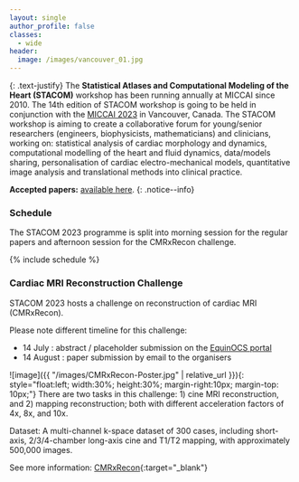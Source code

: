 ```yaml
---
layout: single
author_profile: false
classes:
  - wide
header:
  image: /images/vancouver_01.jpg
---
```


{: .text-justify}
The **Statistical Atlases and Computational Modeling of the Heart (STACOM)** workshop has been running annually at MICCAI since 2010. The 14th edition of STACOM workshop is going to be held in conjunction with the [MICCAI 2023](https://conferences.miccai.org/2023/en/) in Vancouver, Canada. The STACOM workshop is aiming to create a collaborative forum for young/senior researchers (engineers, biophysicists, mathematicians) and clinicians, working on: statistical analysis of cardiac morphology and dynamics, computational modelling of the heart and fluid dynamics, data/models sharing, personalisation of cardiac electro-mechanical models, quantitative image analysis and translational methods into clinical practice.

**Accepted papers:** [available here](papers).
{: .notice--info}

### Schedule

The STACOM 2023 programme is split into morning session for the regular papers and afternoon session for the CMRxRecon challenge. 

{% include schedule %}


### Cardiac MRI Reconstruction Challenge

STACOM 2023 hosts a challenge on reconstruction of cardiac MRI (CMRxRecon). 

Please note different timeline for this challenge:

* 14 July :  abstract / placeholder submission on the [EquinOCS portal](submission)
* 14 August : paper submission by email to the organisers


![image]({{ "/images/CMRxRecon-Poster.jpg" | relative_url }}){: style="float:left; width:30%; height:30%; margin-right:10px; margin-top: 10px;"} There are two tasks in this challenge: 1) cine MRI reconstruction, and 2) mapping reconstruction; both with different acceleration factors of 4x, 8x, and 10x. 

Dataset: A multi-channel k-space dataset of 300 cases, including short-axis, 2/3/4-chamber long-axis cine and T1/T2 mapping, with approximately 500,000 images.

See more information: [CMRxRecon](https://cmrxrecon.github.io/){:target="_blank"}